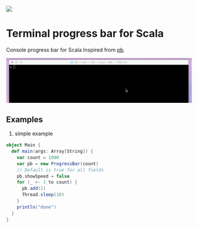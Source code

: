 [![](https://jitpack.io/v/matfax/pb-scala.svg)](https://jitpack.io/#matfax/pb-scala)

# Terminal progress bar for Scala

Console progress bar for Scala Inspired from [pb](http://github.com/cheggaaa/pb).

![Screenshot](https://github.com/a8m/pb-scala/blob/master/gif/pb_rec.gif)

## Examples
1. simple example
```scala
object Main {
  def main(args: Array[String]) {
    var count = 1000
    var pb = new ProgressBar(count)
    // Default is true for all fields
    pb.showSpeed = false
    for (_ <- 1 to count) {
      pb.add(1)
      Thread.sleep(10)
    }
    println("done")
  }
}
```
